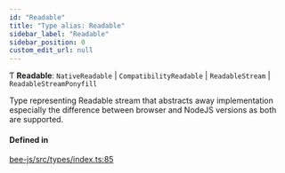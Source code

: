 ```yaml
---
id: "Readable"
title: "Type alias: Readable"
sidebar_label: "Readable"
sidebar_position: 0
custom_edit_url: null
---
```


Ƭ **Readable**: `NativeReadable` \| `CompatibilityReadable` \| `ReadableStream` \| `ReadableStreamPonyfill`

Type representing Readable stream that abstracts away implementation especially the difference between
browser and NodeJS versions as both are supported.

#### Defined in

[bee-js/src/types/index.ts:85](https://github.com/ethersphere/bee-js/blob/2c8b9d1/src/types/index.ts#L85)
